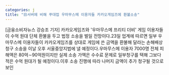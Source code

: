 ```yaml
---
categories: j
title: "日서버에 비해 푸대접 우마무스메 이용자들 카카오게임즈에 환불소송"
---
```

[금융소비자뉴스 강승조 기자] 카카오게임즈와 &#39;우마무스메 프리티 더비&#39; 게임 이용자들이 수억 원대 단체 환불을 두고 법정 소송을 벌일 전망이다.23일 업계에 따르면 일부 우마무스메 이용자들이 카카오게임즈를 상대로 게임에 쓴 금액을 환불해 달라는 손해배상 청구 소송을 이날 오후 서울중앙지법에 낼 예정이다.우마무스메 이용자 7000명 전체 피해액은 80억&sim;90억원이지만 실제 소송 가액은 수수료 문제로 일부청구를 택해 그보다 적은 수억 원대가 될 예정이다.이후 소송 진행에 따라 나머지 금액이 추가 청구될 것으로 보인